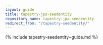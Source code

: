 ```yaml
---
layout: guide
title: tapestry-jpa-seedentity
repository_name: tapestry-jpa-seedentity
redirect_from: "/tapestry-seedentity/"
---
```

{% include tapestry-seedentity+guide.md %}